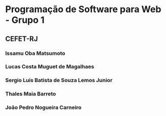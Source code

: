 # Programação de Software para Web - Grupo 1

## CEFET-RJ

### Issamu Oba Matsumoto
### Lucas Costa Muguet de Magalhaes
### Sergio Luis Batista de Souza Lemos Junior
### Thales Maia Barreto
### João Pedro Nogueira Carneiro
